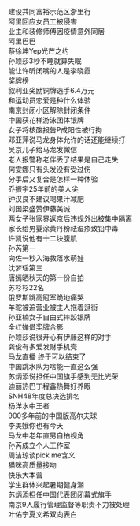 建设共同富裕示范区浙里行  
阿里回应女员工被侵害  
业主和装修师傅因疫情意外同居  
阿里巴巴  
蔡徐坤Yep光芒之约  
孙颖莎3秒不睡就算失眠  
能让许昕闭嘴的人是李晓霞  
奖牌榜  
叙利亚奖励铜牌选手6.4万元  
和运动员恋爱是种什么体验  
南京封闭小区解除封闭条件  
中国获花样游泳团体银牌  
女子将核酸报告P成阳性被行拘  
邓亚萍说马龙身体允许的话还能继续打  
吴京儿子给马龙发微信  
老人报警称老伴丢了结果是自己走失  
何雯娜只有头发没有受过伤  
分手后又复合是怎样一种体验  
乔振宇25年前的美人尖  
钟汉良不建议喝果汁减肥  
刘国梁盛赞伊藤美诚  
两女子张家界返京后违规外出被集中隔离  
家长给男婴涂黄丹粉祛湿疹致铅中毒  
许凯说他有十二块腹肌  
孙芮第一  
向佐一秒入海救落水萌娃  
沈梦瑶第三  
唐嫣晒秋天的第一份自拍  
苏杉杉22名  
俄罗斯跳高冠军跪地痛哭  
羊驼被迫营业被主人拖着逛街  
孙亚楠女子自由式摔跤银牌  
全红婵借奖牌合影  
孙颖莎说很开心有伊藤这样的对手  
龚俊有多爱发财手机壳  
马龙直播 终于可以结束了  
中国跳水队为啥能一直这么强  
苏炳添说担任中国旗手感到无比光荣  
迪丽热巴丁程鑫热舞好养眼  
SNH48年度总决选排名  
杨洋水中王者  
900多年前的中国版高尔夫球  
李美娥你也有今天  
马龙中老年直男自拍视角  
孙芮成立个人工作室  
周洁琼谈pick me含义  
猫咪高质量接吻  
快乐大本营  
学生群体兴起暑期健身潮  
苏炳添担任中国代表团闭幕式旗手  
南京9人履行管理监督等职责不力被处理  
叶佑宁夏文希双向表白  
